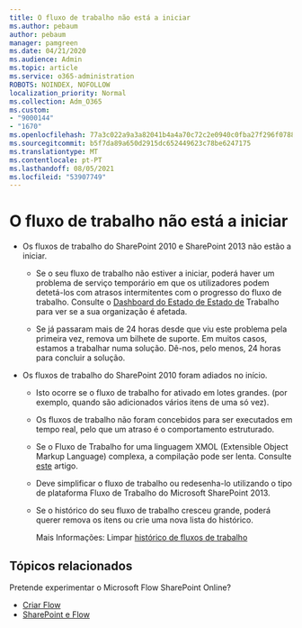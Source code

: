```yaml
---
title: O fluxo de trabalho não está a iniciar
ms.author: pebaum
author: pebaum
manager: pamgreen
ms.date: 04/21/2020
ms.audience: Admin
ms.topic: article
ms.service: o365-administration
ROBOTS: NOINDEX, NOFOLLOW
localization_priority: Normal
ms.collection: Adm_O365
ms.custom:
- "9000144"
- "1670"
ms.openlocfilehash: 77a3c022a9a3a82041b4a4a70c72c2e0940c0fba27f296f07881e3abebf1e464
ms.sourcegitcommit: b5f7da89a650d2915dc652449623c78be6247175
ms.translationtype: MT
ms.contentlocale: pt-PT
ms.lasthandoff: 08/05/2021
ms.locfileid: "53907749"
---
```

# <a name="workflow-is-not-starting"></a>O fluxo de trabalho não está a iniciar

- Os fluxos de trabalho do SharePoint 2010 e SharePoint 2013 não estão a iniciar.

    - Se o seu fluxo de trabalho não estiver a iniciar, poderá haver um problema de serviço temporário em que os utilizadores podem detetá-los com atrasos intermitentes com o progresso do fluxo de trabalho. Consulte o [Dashboard do Estado de Estado de](https://admin.microsoft.com/AdminPortal/Home/servicehealth) Trabalho para ver se a sua organização é afetada.

    - Se já passaram mais de 24 horas desde que viu este problema pela primeira vez, remova um bilhete de suporte. Em muitos casos, estamos a trabalhar numa solução. Dê-nos, pelo menos, 24 horas para concluir a solução.

- Os fluxos de trabalho do SharePoint 2010 foram adiados no início.

    - Isto ocorre se o fluxo de trabalho for ativado em lotes grandes. (por exemplo, quando são adicionados vários itens de uma só vez).

    - Os fluxos de trabalho não foram concebidos para ser executados em tempo real, pelo que um atraso é o comportamento estruturado.

   -  Se o Fluxo de Trabalho for uma linguagem XMOL (Extensible Object Markup Language) complexa, a compilação pode ser lenta. Consulte [este](https://support.microsoft.com//kb/3043697) artigo.

    - Deve simplificar o fluxo de trabalho ou redesenha-lo utilizando o tipo de plataforma Fluxo de Trabalho do Microsoft SharePoint 2013.

    - Se o histórico do seu fluxo de trabalho cresceu grande, poderá querer remova os itens ou crie uma nova lista do histórico.

        Mais Informações: Limpar [histórico de fluxos de trabalho](https://blogs.technet.microsoft.com/marj/2015/08/07/sharepoint-2010-workflows-best-practice-purge-workflow-history-list-items/)


## <a name="related-topics"></a>Tópicos relacionados
Pretende experimentar o Microsoft Flow SharePoint Online?
- [Criar Flow](https://support.office.com/article/Create-a-flow-for-a-list-or-library-in-SharePoint-Online-or-OneDrive-for-Business-a9c3e03b-0654-46af-a254-20252e580d01) 
- [SharePoint e Flow](https://flow.microsoft.com/blog/sharepoint-and-flow/) 
